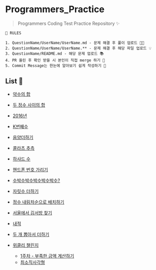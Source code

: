 # Programmers_Practice

> Programmers Coding Test Practice Repository ✨

```
📝 RULES

1. QuestionName/UserName/UserName.md - 문제 해결 후 풀이 업로드 👩‍💻
2. QuestionName/UserName/UserName.** - 문제 해결 후 해당 파일 업로드 💡
3. QuestionName/README.md - 해당 문제 업로드 📚
4. PR 올린 후 확인 받을 시 본인이 직접 merge 하기 🙌
5. Commit Message는 한눈에 알아보기 쉽게 작성하기 👀
```

## List 📌

- [약수의 합](/약수의-합)

- [두 정수 사이의 합](/두-정수-사이의-합)

- [2016년](/2016년)

- [K번째수](/K번째수)

- [음양더하기](/음양더하기)

- [콜라츠 추측](/콜라츠-추측)

- [하샤드 수](/하샤드-수)

- [핸드폰 번호 가리기](/핸드폰-번호-가리기)

- [수박수박수박수박수박수?](/수박수박수박수박수박수)

- [자릿수 더하기](/자릿수-더하기)

- [정수 내림차순으로 배치하기](/정수-내림차순으로-배치하기)

- [서울에서 김서방 찾기](/서울에서-김서방-찾기)

- [내적](/내적)

- [두 개 뽑아서 더하기](/두-개-뽑아서-더하기)

- [위클리 챌린지](/위클리-챌린지)
  - [1주차 - 부족한 금액 계산하기](/위클리-챌린지/1-부족한-금액-계산하기)
  - [최소직사각형](/위클리-챌린지/최소직사각형)
